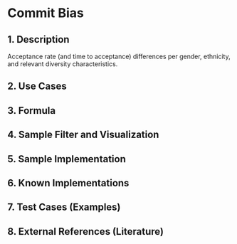 # Commit Bias

## 1. Description
Acceptance rate (and time to acceptance) differences per gender, ethnicity, and relevant diversity characteristics.

## 2. Use Cases

## 3. Formula

## 4. Sample Filter and Visualization

## 5. Sample Implementation

## 6. Known Implementations

## 7. Test Cases (Examples)

## 8. External References (Literature)
